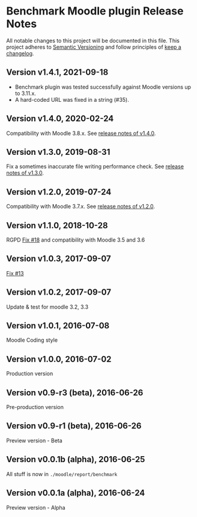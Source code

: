 # Benchmark Moodle plugin Release Notes

All notable changes to this project will be documented in this file.
This project adheres to [Semantic Versioning](https://semver.org/) and follow principles of [keep a changelog](https://keepachangelog.com).

## Version v1.4.1, 2021-09-18
- Benchmark plugin was tested successfully against Moodle versions up to 3.11.x.
- A hard-coded URL was fixed in a string (#35).

## Version v1.4.0, 2020-02-24
Compatibility with Moodle 3.8.x. See [release notes of v1.4.0](https://github.com/mikasmart/moodle-report_benchmark/releases/tag/v1.4.0).

## Version v1.3.0, 2019-08-31
Fix a sometimes inaccurate file writing performance check. See [release notes of v1.3.0](https://github.com/mikasmart/moodle-report_benchmark/releases/tag/v1.3.0).

## Version v1.2.0, 2019-07-24
Compatibility with Moodle 3.7.x. See [release notes of v1.2.0](https://github.com/mikasmart/moodle-report_benchmark/releases/tag/v1.2.0).

## Version v1.1.0, 2018-10-28
RGPD [Fix #18](https://github.com/mikasmart/moodle-report_benchmark/issues/18) and compatibility with Moodle 3.5 and 3.6

## Version v1.0.3, 2017-09-07
[Fix #13](https://github.com/mikasmart/moodle-report_benchmark/issues/13)

## Version v1.0.2, 2017-09-07
Update & test for moodle 3.2, 3.3

## Version v1.0.1, 2016-07-08
Moodle Coding style

## Version v1.0.0, 2016-07-02
Production version

## Version v0.9-r3 (beta), 2016-06-26
Pre-production version

## Version v0.9-r1 (beta), 2016-06-26
Preview version - Beta

## Version v0.0.1b (alpha), 2016-06-25
All stuff is now in `./moodle/report/benchmark`

## Version v0.0.1a (alpha), 2016-06-24
Preview version - Alpha
